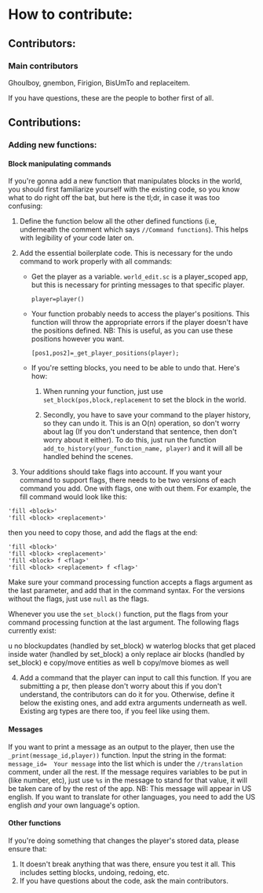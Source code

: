 # How to contribute:

## Contributors:

### Main contributors
Ghoulboy, gnembon, Firigion, BisUmTo and replaceitem.

If you have questions, these are the people to bother first of all.

## Contributions:

### Adding new functions:

#### Block manipulating commands

If you're gonna add a new function that manipulates blocks in the world, you should first familiarize yourself with the
existing code, so you know what to do right off the bat, but here is the tl;dr, in case it was too confusing:

1. Define the function below all the other defined functions (i.e, underneath the comment which says `//Command functions`).
   This helps with legibility of your code later on.
2. Add the essential boilerplate code. This is necessary for the undo command to work properly with all commands:
   
    - Get the player as a variable. `world_edit.sc` is a player_scoped app, but this is necessary for printing messages
      to that specific player.
      
      `player=player()`

    - Your function probably needs to access the player's positions. This function will throw the appropriate errors if 
      the player doesn't have the positions defined. NB: This is useful, as you can use these positions however you want.
      
        `[pos1,pos2]=_get_player_positions(player);`

    - If you're setting blocks, you need to be able to undo that. Here's how:
        
      1. When running your function, just use `set_block(pos,block,replacement` to set the block in the world.
   
      2. Secondly, you have to save your command to the player history, so they can undo it. This is an O(n) operation, so
         don't worry about lag (If you don't understand that sentence, then don't worry about it either). To do this, just
         run the function `add_to_history(your_function_name, player)` and it will all be handled behind the scenes.
         
3. Your additions should take flags into account. If you want your command to support flags, there needs to be two versions of each command you add. One with flags, one with out them. For example, the fill command would look like this:
```
'fill <block>'
'fill <block> <replacement>'
```
then you need to copy those, and add the flags at the end:
```
'fill <block>'
'fill <block> <replacement>'
'fill <block> f <flag>'
'fill <block> <replacement> f <flag>'
```
Make sure your command processing function accepts a flags argument as the last parameter, and add that in the command syntax. For the versions without the flags, just use `null` as the flags.

Whenever you use the `set_block()` function, put the flags from your command processing function at the last argument.
The following flags currently exist:

u     no blockupdates (handled by set_block)
w     waterlog blocks that get placed inside water (handled by set_block)
a     only replace air blocks (handled by set_block)
e     copy/move entities as well
b     copy/move biomes as well

4. Add a command that the player can input to call this function. If you are submitting a pr, then please don't worry 
   about this if you don't understand, the contributors can do it for you. Otherwise, define it below the existing ones, 
   and add extra arguments underneath as well. Existing arg types are there too, if you feel like using them.
   
#### Messages

If you want to print a message as an output to the player, then use the `_print(message_id,player))` function. Input the string in the format:
`message_id=  Your message` into the list which is under the `//translation` comment, under all the rest. If the message
requires variables to be put in (like number, etc), just use `%s` in the message to stand for that value, it will be taken 
care of by the rest of the app. NB: This message will appear in US english. If you want to translate for other languages,
you need to add the US english *and* your own language's option.

#### Other functions

If you're doing something that changes the player's stored data, please ensure that:
   1. It doesn't break anything that was there, ensure you test it all. This includes setting blocks, undoing, redoing, etc.
   2. If you have questions about the code, ask the main contributors.
